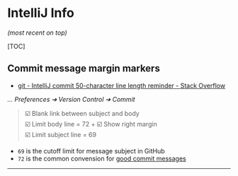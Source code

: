 # IntelliJ Info

*(most recent on top)*

[TOC]

## Commit message margin markers

- [git - IntelliJ commit 50-character line length reminder - Stack Overflow](https://stackoverflow.com/a/64709473)

*… Preferences ➔ Version Control ➔ Commit*

> :ballot_box_with_check: Blank link between subject and body  
> :ballot_box_with_check: Limit body line = 72 + :ballot_box_with_check: Show right margin  
> :ballot_box_with_check: Limit subject line = 69

* `69` is the cutoff limit for message subject in GitHub
* `72` is the common convension for [good commit messages](https://tbaggery.com/2008/04/19/a-note-about-git-commit-messages.html)

---

